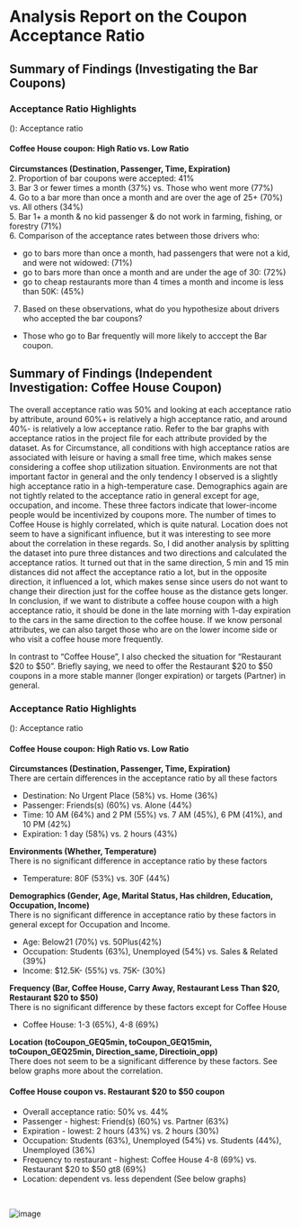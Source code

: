 # Analysis Report on the Coupon Acceptance Ratio 
## Summary of Findings (Investigating the Bar Coupons)


### Acceptance Ratio Highlights 
(): Acceptance ratio

#### Coffee House coupon: High Ratio vs. Low Ratio ###
**Circumstances (Destination, Passenger, Time, Expiration)** <br>
2. Proportion of bar coupons were accepted: 41% <br>
3. Bar 3 or fewer times a month (37%) vs. Those who went more (77%) <br>
4. Go to a bar more than once a month and are over the age of 25+ (70%) vs. All others (34%) <br>
5. Bar 1+ a month & no kid passenger & do not work in farming, fishing, or forestry (71%) <br>
6. Comparison of the acceptance rates between those drivers who: <br>
- go to bars more than once a month, had passengers that were not a kid, and were not widowed: (71%)
- go to bars more than once a month and are under the age of 30: (72%)
- go to cheap restaurants more than 4 times a month and income is less than 50K: (45%)
7. Based on these observations, what do you hypothesize about drivers who accepted the bar coupons?
- Those who go to Bar frequently will more likely to acccept the Bar coupon.


## Summary of Findings (Independent Investigation: Coffee House Coupon)

The overall acceptance ratio was 50% and looking at each acceptance ratio by attribute, around 60%+ is relatively a high acceptance ratio, and around 40%- is relatively a low acceptance ratio. Refer to the bar graphs with acceptance ratios in the project file for each attribute provided by the dataset. As for Circumstance, all conditions with high acceptance ratios are associated with leisure or having a small free time, which makes sense considering a coffee shop utilization situation. Environments are not that important factor in general and the only tendency I observed is a slightly high acceptance ratio in a high-temperature case. Demographics again are not tightly related to the acceptance ratio in general except for age, occupation, and income. These three factors indicate that lower-income people would be incentivized by coupons more. The number of times to Coffee House is highly correlated, which is quite natural. Location does not seem to have a significant influence, but it was interesting to see more about the correlation in these regards. So, I did another analysis by splitting the dataset into pure three distances and two directions and calculated the acceptance ratios. It turned out that in the same direction, 5 min and 15 min distances did not affect the acceptance ratio a lot, but in the opposite direction, it influenced a lot, which makes sense since users do not want to change their direction just for the coffee house as the distance gets longer. In conclusion, if we want to distribute a coffee house coupon with a high acceptance ratio, it should be done in the late morning with 1-day expiration to the cars in the same direction to the coffee house. If we know personal attributes, we can also target those who are on the lower income side or who visit a coffee house more frequently.

In contrast to “Coffee House”, I also checked the situation for “Restaurant $20 to $50”. Briefly saying, we need to offer the Restaurant $20 to $50 coupons in a more stable manner (longer expiration) or targets (Partner) in general.



### Acceptance Ratio Highlights 
(): Acceptance ratio

#### Coffee House coupon: High Ratio vs. Low Ratio ###
**Circumstances (Destination, Passenger, Time, Expiration)** <br>
There are certain differences in the acceptance ratio by all these factors
- Destination: No Urgent Place (58%) vs. Home (36%)
- Passenger: Friends(s) (60%) vs. Alone (44%)
- Time: 10 AM (64%) and 2 PM (55%) vs. 7 AM (45%), 6 PM (41%), and 10 PM (42%)
- Expiration: 1 day (58%) vs. 2 hours (43%)

**Environments (Whether, Temperature)** <br>
There is no significant difference in acceptance ratio by these factors
- Temperature: 80F (53%) vs. 30F (44%) 

**Demographics (Gender, Age, Marital Status, Has children, Education, Occupation, Income)** <br>
There is no significant difference in acceptance ratio by these factors in general except for Occupation and Income.
- Age: Below21 (70%) vs. 50Plus(42%)
- Occupation: Students (63%), Unemployed (54%) vs. Sales & Related (39%)
- Income: $12.5K- (55%) vs. 75K- (30%)

**Frequency (Bar, Coffee House, Carry Away, Restaurant Less Than $20, Restaurant $20 to $50)** <br>
There is no significant difference by these factors except for Coffee House
- Coffee House: 1-3 (65%), 4-8 (69%) 

**Location (toCoupon_GEQ5min, toCoupon_GEQ15min, toCoupon_GEQ25min, Direction_same, Directioin_opp)** <br>
There does not seem to be a significant difference by these factors. See below graphs more about the correlation.


#### Coffee House coupon vs. Restaurant $20 to $50 coupon ###
- Overall acceptance ratio: 50% vs. 44%
- Passenger - highest: Friend(s) (60%) vs. Partner (63%)
- Expiration - lowest: 2 hours (43%) vs. 2 hours (30%)
- Occupation: Students (63%), Unemployed (54%) vs. Students (44%), Unemployed (36%)
- Frequency to restaurant - highest: Coffee House 4-8 (69%) vs. Restaurant $20 to $50 gt8 (69%)
- Location: dependent vs. less dependent (See below graphs)
<br>

![image](https://github.com/toshiokimura/5.1_Coupon/assets/44044445/db349a6c-6083-4722-bb93-c63ba4c95fbc)

